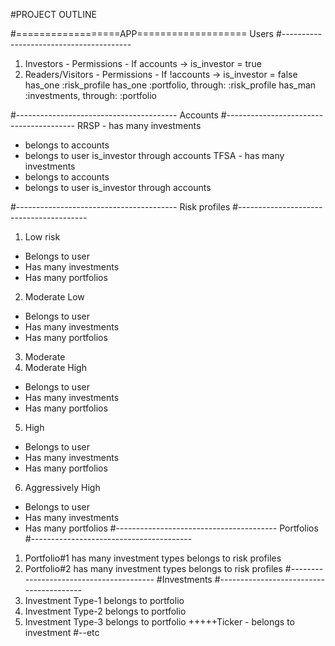 #PROJECT OUTLINE

#==================APP===================
Users
#----------------------------------------
1. Investors - Permissions - If accounts -> is_investor = true
2. Readers/Visitors - Permissions - If !accounts -> is_investor = false
has_one :risk_profile
has_one :portfolio, through: :risk_profile
has_man :investments, through: :portfolio

#----------------------------------------
Accounts
#----------------------------------------
RRSP - has many investments 
- belongs to accounts
- belongs to user is_investor through accounts
TFSA - has many investments 
- belongs to accounts
- belongs to user is_investor through accounts

#----------------------------------------
Risk profiles
#----------------------------------------
1. Low risk
- Belongs to user
- Has many investments
- Has many portfolios
2. Moderate Low
- Belongs to user
- Has many investments
- Has many portfolios
3. Moderate
4. Moderate High
- Belongs to user
- Has many investments
- Has many portfolios
5. High
- Belongs to user
- Has many investments
- Has many portfolios
6. Aggressively High
- Belongs to user
- Has many investments
- Has many portfolios
#----------------------------------------
Portfolios
#----------------------------------------
1. Portfolio#1 has many investment types belongs to risk profiles
2. Portfolio#2 has many investment types belongs to risk profiles
#----------------------------------------
#Investments
#----------------------------------------
1. Investment Type-1 belongs to portfolio 
2. Investment Type-2 belongs to portfolio
3. Investment Type-3 belongs to portfolio
+++++Ticker - belongs to investment
#--etc
